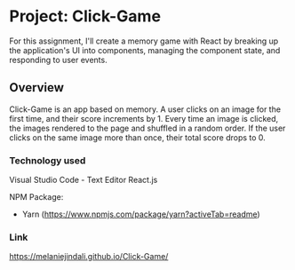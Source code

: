 # Project: Click-Game

For this assignment, I'll create a memory game with React by breaking up the application's UI into components, managing the component state, and responding to user events.

## Overview

Click-Game is an app based on memory. A user clicks on an image for the first time, and their score increments by 1. Every time an image is clicked, the images rendered to the page and shuffled in a random order. If the user clicks on the same image more than once, their total score drops to 0.

### Technology used

Visual Studio Code - Text Editor
React.js

NPM Package:
* Yarn (https://www.npmjs.com/package/yarn?activeTab=readme)

### Link

https://melaniejindali.github.io/Click-Game/
